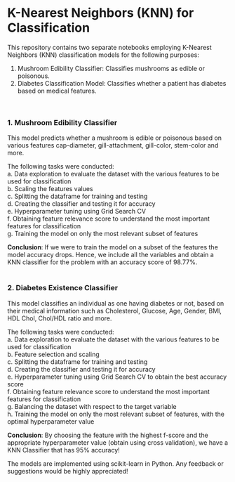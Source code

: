 # K-Nearest Neighbors (KNN) for Classification
This repository contains two separate notebooks employing K-Nearest Neighbors (KNN) classification models for the following purposes:

1. Mushroom Edibility Classifier: Classifies mushrooms as edible or poisonous.
2. Diabetes Classification Model: Classifies whether a patient has diabetes based on medical features.

</br>

### 1. Mushroom Edibility Classifier
This model predicts whether a mushroom is edible or poisonous based on various features cap-diameter, gill-attachment, gill-color, stem-color and more. 

The following tasks were conducted: </br>
a. Data exploration to evaluate the dataset with the various features to be used for classification </br>
b. Scaling the features values </br>
c. Splitting the dataframe for training and testing </br>
d. Creating the classifier and testing it for accuracy </br>
e. Hyperparameter tuning using Grid Search CV </br>
f. Obtaining feature relevance score to understand the most important features for classification </br>
g. Training the model on only the most relevant subset of features  </br>
 
<b>Conclusion</b>: If we were to train the model on a subset of the features the model accuracy drops. Hence, we include all the variables and obtain a KNN classifier for the problem with an accuracy score of 98.77%.
</br></br>

### 2. Diabetes Existence Classifier
This model classifies an individual as one having diabetes or not, based on their medical information such as Cholesterol, Glucose, Age, Gender, BMI, HDL Chol, Chol/HDL ratio and more.

The following tasks were conducted: </br>
a. Data exploration to evaluate the dataset with the various features to be used for classification </br>
b. Feature selection and scaling </br>
c. Splitting the dataframe for training and testing </br>
d. Creating the classifier and testing it for accuracy </br>
e. Hyperparameter tuning using Grid Search CV to obtain the best accuracy score </br>
f. Obtaining feature relevance score to understand the most important features for classification </br>
g. Balancing the dataset with respect to the target variable</br>
h. Training the model on only the most relevant subset of features, with the optimal hyperparameter value </br>

<b>Conclusion</b>: By choosing the feature with the highest f-score and the appropriate hyperparameter value (obtain using cross validation), we have a KNN Classifier that has 95% accuracy!

The models are implemented using scikit-learn in Python. Any feedback or suggestions would be highly appreciated!

